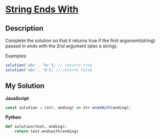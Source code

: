 # [String Ends With](https://www.codewars.com/kata/51f2d1cafc9c0f745c00037d)

## Description

Complete the solution so that it returns true if the first argument(string) passed in ends with the 2nd argument (also a string).

Examples:

```js
solution('abc', 'bc'); // returns true
solution('abc', 'd'); // returns false
```

## My Solution

**JavaScript**

```js
const solution = (str, ending) => str.endsWith(ending);
```

**Python**

```py
def solution(text, ending):
    return text.endswith(ending)
```
